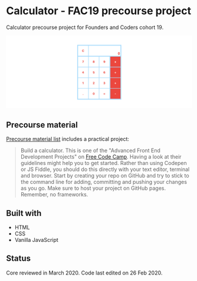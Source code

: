 # Calculator - FAC19 precourse project

Calculator precourse project for Founders and Coders cohort 19.

![screenshot](screenshot-a.png)
 
## Precourse material

[Precourse material list](https://github.com/foundersandcoders/master-reference/tree/master/coursebook/precourse#practical-project) includes a practical project: 

> Build a calculator. This is one of the "Advanced Front End Development Projects" on [Free Code Camp](https://www.freecodecamp.org/learn/front-end-libraries/front-end-libraries-projects/build-a-javascript-calculator). Having a look at their guidelines might help you to get started. Rather than using Codepen or JS Fiddle, you should do this directly with your text editor, terminal and browser. Start by creating your repo on GitHub and try to stick to the command line for adding, committing and pushing your changes as you go. Make sure to host your project on GitHub pages. Remember, no frameworks.

## Built with

* HTML
* CSS
* Vanilla JavaScript

## Status

Core reviewed in March 2020. Code last edited on 26 Feb 2020.


